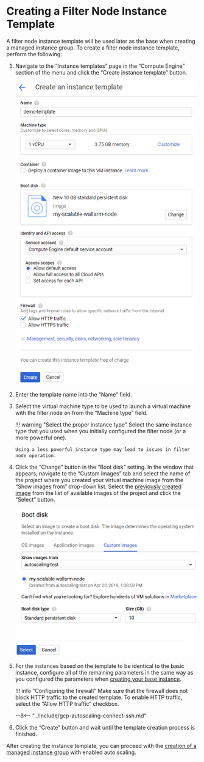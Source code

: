 #  Creating a Filter Node Instance Template

[img-creating-template]:                ../../../images/installation-gcp/auto-scaling/common/autoscaling-group-guide/create-instance-template.png
[img-selecting-image]:                  ../../../images/installation-gcp/auto-scaling/common/autoscaling-group-guide/select-image.png

[link-creating-image]:                  create-image.md
[link-creating-instance-group]:         creating-autoscaling-group.md

A filter node instance template will be used later as the base when creating a managed instance group. To create a filter node instance template, perform the following:

1.  Navigate to the “Instance templates” page in the “Compute Engine” section of the menu and click the “Create instance template” button.
    
    ![!Creating an instance template][img-creating-template]
    
2.  Enter the template name into the “Name” field.
3.  Select the virtual machine type to be used to launch a virtual machine with the filter node on from the “Machine type” field. 

    !!! warning "Select the proper instance type"
        Select the same instance type that you used when you initially configured the filter node (or a more powerful one).
        
        Using a less powerful instance type may lead to issues in filter node operation.

4.  Click the “Change” button in the “Boot disk” setting. In the window that appears, navigate to the “Custom images” tab and select the name of the project where you created your virtual machine image from the “Show images from” drop-down list. Select the [previously created image][link-creating-image] from the list of available images of the project and click the “Select” button.

    ![!Selecting an image][img-selecting-image]
    
5.  For the instances based on the template to be identical to the basic instance, configure all of the remaining parameters in the same way as you configured the parameters when [creating your base instance][link-creating-image].
    
    !!! info "Configuring the firewall"
        Make sure that the firewall does not block HTTP traffic to the created template. To enable HTTP traffic, select the “Allow HTTP traffic” checkbox.
    
    --8<-- "../include/gcp-autoscaling-connect-ssh.md"

6.  Click the “Create” button and wait until the template creation process is finished. 

After creating the instance template, you can proceed with the [creation of a managed instance group][link-creating-instance-group] with enabled auto scaling.

